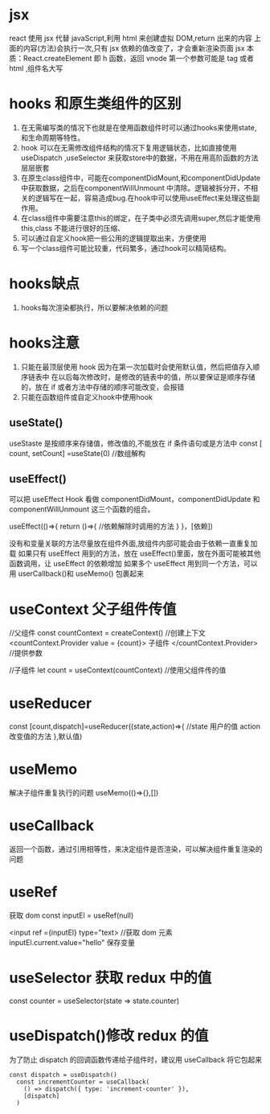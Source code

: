 # jsx

react 使用 jsx 代替 javaScript,利用 html 来创建虚拟 DOM,return 出来的内容
上面的内容(方法)会执行一次,只有 jsx 依赖的值改变了，才会重新渲染页面
jsx 本质：React.createElement 即 h 函数，返回 vnode
第一个参数可能是 tag 或者 html ,组件名大写

# hooks 和原生类组件的区别
 1. 在无需编写类的情况下也就是在使用函数组件时可以通过hooks来使用state,和生命周期等特性。
 2. hook 可以在无需修改组件结构的情况下复用逻辑状态，比如直接使用useDispatch ,useSelector 来获取store中的数据，不用在用高阶函数的方法层层嵌套
 3. 在原生class组件中，可能在componentDidMount,和componentDidUpdate 中获取数据，之后在componentWillUnmount 中清除。逻辑被拆分开，不相关的逻辑写在一起，容易造成bug.在hook中可以使用useEffect来处理这些副作用。
 4. 在class组件中需要注意this的绑定，在子类中必须先调用super,然后才能使用this,class 不能进行很好的压缩、
 5. 可以通过自定义hook把一些公用的逻辑提取出来，方便使用
 6. 写一个class组件可能比较重，代码繁多，通过hook可以精简结构。

# hooks缺点
 1. hooks每次渲染都执行，所以要解决依赖的问题

# hooks注意

1. 只能在最顶层使用 hook
因为在第一次加载时会使用默认值，然后把值存入顺序链表中
在以后每次修改时，是修改的链表中的值，所以要保证是顺序存储的，放在 if 或者方法中存储的顺序可能改变，会报错
2. 只能在函数组件或自定义hook中使用hook

## useState()

useStaste 是按顺序来存储值，修改值的,不能放在 if 条件语句或是方法中
const [ count, setCount] =useState(0) //数组解构

## useEffect()
可以把 useEffect Hook 看做 componentDidMount，componentDidUpdate 和 componentWillUnmount 这三个函数的组合。

useEffect(()=>{
return ()=>{
//依赖解除时调用的方法
}
}，[依赖])

没有和变量关联的方法尽量放在组件外面,放组件内部可能会由于依赖一直重复加载
如果只有 useEffect 用到的方法，放在 useEffect()里面，放在外面可能被其他函数调用，让 useEffect 的依赖增加
如果多个 useEffect 用到同一个方法，可以用 userCallback()和 useMemo() 包裹起来

# useContext 父子组件传值

//父组件
const countContext = createContext() //创建上下文
<countContext.Provider value = {count}> 子组件 </countContext.Provider> //提供参数

//子组件
let count = useContext(countContext) //使用父组件传的值

# useReducer

const [count,dispatch]=useReducer((state,action)=>{
//state 用户的值 action 改变值的方法
},默认值)

# useMemo

解决子组件重复执行的问题
useMemo(()=>{},[])

# useCallback
返回一个函数，通过引用相等性，来决定组件是否渲染，可以解决组件重复渲染的问题

# useRef

获取 dom
const inputEl = useRef(null)

<input ref ={inputEl} type="text> //获取 dom 元素
inputEl.current.value="hello"
保存变量

# useSelector 获取 redux 中的值

const counter = useSelector(state => state.counter)

# useDispatch()修改 redux 的值

为了防止 dispatch 的回调函数传递给子组件时，建议用 useCallback 将它包起来

```
const dispatch = useDispatch()
  const incrementCounter = useCallback(
    () => dispatch({ type: 'increment-counter' }),
    [dispatch]
  )
```
